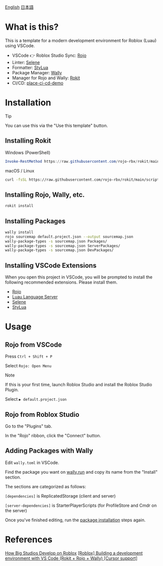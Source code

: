 [English](README.md) [日本語](README.ja.md)

# What is this?

This is a template for a modern development environment for Roblox (Luau) using VSCode.

- VSCode 👉 Roblox Studio Sync: [Rojo](https://github.com/rojo-rbx/rojo)
- Linter: [Selene](https://github.com/Kampfkarren/selene)
- Formatter: [StyLua](https://github.com/JohnnyMorganz/StyLua)
- Package Manager: [Wally](https://github.com/UpliftGames/wally)
- Manager for Rojo and Wally: [Rokit](https://github.com/rojo-rbx/rokit)
- CI/CD: [place-ci-cd-demo](https://github.com/Roblox/place-ci-cd-demo)

# Installation

> [!TIP]
> You can use this via the "Use this template" button.

## Installing Rokit

Windows (PowerShell)

```powershell
Invoke-RestMethod https://raw.githubusercontent.com/rojo-rbx/rokit/main/scripts/install.ps1 | Invoke-Expression
```

macOS / Linux

```bash
curl -fsSL https://raw.githubusercontent.com/rojo-rbx/rokit/main/scripts/install.sh | sh
```

## Installing Rojo, Wally, etc.

```bash
rokit install
```

## Installing Packages

```bash
wally install
rojo sourcemap default.project.json --output sourcemap.json
wally-package-types -s sourcemap.json Packages/
wally-package-types -s sourcemap.json ServerPackages/
wally-package-types -s sourcemap.json DevPackages/
```

## Installing VSCode Extensions

When you open this project in VSCode, you will be prompted to install the following recommended extensions. Please install them.

- [Rojo](https://marketplace.visualstudio.com/items?itemName=evaera.vscode-rojo)
- [Luau Language Server](https://marketplace.visualstudio.com/items?itemName=JohnnyMorganz.luau-lsp)
- [Selene](https://marketplace.visualstudio.com/items?itemName=Kampfkarren.selene-vscode)
- [StyLua](https://marketplace.visualstudio.com/items?itemName=JohnnyMorganz.stylua)

# Usage

## Rojo from VSCode

Press `Ctrl + Shift + P`

Select `Rojo: Open Menu`

> [!NOTE]
> If this is your first time, launch Roblox Studio and install the Roblox Studio Plugin.

Select `▶ default.project.json`


## Rojo from Roblox Studio

Go to the "Plugins" tab.

In the "Rojo" ribbon, click the "Connect" button.

## Adding Packages with Wally

Edit `wally.toml` in VSCode.

Find the package you want on [wally.run](https://wally.run/) and copy its name from the "Install" section.

The sections are categorized as follows:

`[dependencies]` is ReplicatedStorage (client and server)

`[server-dependencies]` is StarterPlayerScripts (for ProfileStore and Cmdr on the server)

Once you've finished editing, run the [package installation](#installing-packages) steps again.

# References

[How Big Studios Develop on Roblox](https://www.youtube.com/watch?v=IJDg6tRJmHo)
[[Roblox] Building a development environment with VS Code (Rokit + Rojo + Wally) [Cursor support]](https://zenn.dev/ambr_inc/articles/15bef38a830a2e)

